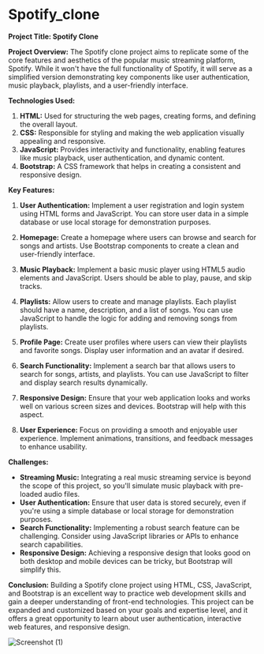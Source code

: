 # Spotify_clone

**Project Title: Spotify Clone**

**Project Overview:**
The Spotify clone project aims to replicate some of the core features and aesthetics of the popular music streaming platform, Spotify. While it won't have the full functionality of Spotify, it will serve as a simplified version demonstrating key components like user authentication, music playback, playlists, and a user-friendly interface.

**Technologies Used:**
1. **HTML:** Used for structuring the web pages, creating forms, and defining the overall layout.
2. **CSS:** Responsible for styling and making the web application visually appealing and responsive.
3. **JavaScript:** Provides interactivity and functionality, enabling features like music playback, user authentication, and dynamic content.
4. **Bootstrap:** A CSS framework that helps in creating a consistent and responsive design.

**Key Features:**

1. **User Authentication:** Implement a user registration and login system using HTML forms and JavaScript. You can store user data in a simple database or use local storage for demonstration purposes.

2. **Homepage:** Create a homepage where users can browse and search for songs and artists. Use Bootstrap components to create a clean and user-friendly interface.

3. **Music Playback:** Implement a basic music player using HTML5 audio elements and JavaScript. Users should be able to play, pause, and skip tracks.

4. **Playlists:** Allow users to create and manage playlists. Each playlist should have a name, description, and a list of songs. You can use JavaScript to handle the logic for adding and removing songs from playlists.

5. **Profile Page:** Create user profiles where users can view their playlists and favorite songs. Display user information and an avatar if desired.

6. **Search Functionality:** Implement a search bar that allows users to search for songs, artists, and playlists. You can use JavaScript to filter and display search results dynamically.

7. **Responsive Design:** Ensure that your web application looks and works well on various screen sizes and devices. Bootstrap will help with this aspect.

8. **User Experience:** Focus on providing a smooth and enjoyable user experience. Implement animations, transitions, and feedback messages to enhance usability.

**Challenges:**
- **Streaming Music:** Integrating a real music streaming service is beyond the scope of this project, so you'll simulate music playback with pre-loaded audio files.
- **User Authentication:** Ensure that user data is stored securely, even if you're using a simple database or local storage for demonstration purposes.
- **Search Functionality:** Implementing a robust search feature can be challenging. Consider using JavaScript libraries or APIs to enhance search capabilities.
- **Responsive Design:** Achieving a responsive design that looks good on both desktop and mobile devices can be tricky, but Bootstrap will simplify this.

**Conclusion:**
Building a Spotify clone project using HTML, CSS, JavaScript, and Bootstrap is an excellent way to practice web development skills and gain a deeper understanding of front-end technologies. This project can be expanded and customized based on your goals and expertise level, and it offers a great opportunity to learn about user authentication, interactive web features, and responsive design.



![Screenshot (1)](https://github.com/Devendra0711/Spotify_clone/assets/88266509/25f349cc-4957-47e7-9942-8a7ecfb5e2c1)
